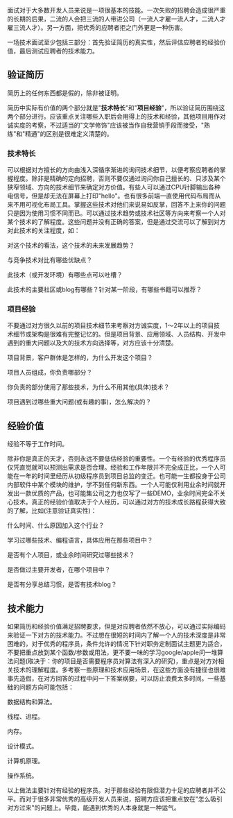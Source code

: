 面试对于大多数开发人员来说是一项很基本的技能。一次失败的招聘会造成很严重的长期的后果，二流的人会把三流的人带进公司（一流人才雇一流人才，二流人才雇三流人才）。另一方面，把优秀的应聘者拒之门外更是一种伤害。

一场技术面试至少包括三部分：首先验证简历的真实性，然后评估应聘者的经验价值，最后测试应聘者的技术能力。

## 验证简历

简历上的任何东西都是假的，除非被证明。

简历中实际有价值的两个部分就是"**技术特长**"和"**项目经验**"，所以验证简历围绕这两个部分进行。应该重点关注哪些入职后会用得上的技术和经验，其他项目用作对诚实度的考察，不过适当的"文学修饰"应该被当作自我营销手段而接受，"熟练"和"精通"的区别是很难定义清楚的。



### 技术特长

可以根据对方擅长的方向由浅入深循序渐进的询问技术细节，以便考察应聘者的掌握程度。除非是精确的定向招聘，否则不要仅通过询问你自己擅长的、只涉及某个狭窄领域、方向的技术细节来确定对方价值。有些人可以通过CPU针脚输出各种电信号，但是却无法在屏幕上打印"hello"。也有很多前端一直使用代码布局而从来不用可视化布局工具。掌握这些技术对他们来说易如反掌，回答不上来你的问题只是因为使用习惯不同而已。可以通过技术趋势或技术社区等方向来考察一个人对某个技术的了解程度。这些问题并没有正确的答案，但是通过交流可以了解到对方对此技术的关注程度，如：

对这个技术的看法，这个技术的未来发展趋势？

与竞争技术对比有哪些优缺点？

此技术（或开发环境）有哪些点可以吐槽？

此技术的主要社区或blog有哪些？针对某一阶段，有哪些书籍可以推荐？



### 项目经验

不要通过对方很久以前的项目技术细节来考察对方诚实度，1～2年以上的项目技术细节或架构是很难有完整记忆的。但是项目背景、应用领域、人员结构、开发中遇到的重大问题以及大的技术方向选择等，对方应该十分清楚。

项目背景，客户群体是怎样的，为什么开发这个项目？

项目人员组成，你负责哪部分？

你负责的部分使用了那些技术，为什么不用其他(具体)技术？

项目遇到过哪些重大问题(或有趣的事)，怎么解决的？



## 经验价值

经验不等于工作时间。

除非你是真正的天才，否则永远不要低估经验的重要性。一个有经验的优秀程序员仅凭直觉就可以预测出需求是否合理。经验和工作年限并不完全成正比，一个人可能在一年的时间里经历从初级程序员到项目总监的变迁。也可能一生都投身于公司内部软件中某个模块的维护，学不到任何新东西。一个人可能仅利用业余时间就开发出一款优质的产品，也可能集公司之力也仅写了一些DEMO，业余时间完全不关心技术。真正的经验价值取决于个人经历，可以通过对方的技术成长路程获得大致的了解，比如(注意验证真实性)：

什么时间、什么原因加入这个行业？

学习过哪些技术、编程语言，具体应用在那些项目中？

是否有个人项目，或业余时间研究过哪些技术？

是否做过主要开发者，在哪个项目中？

是否有分享总结习惯，是否有技术blog？



## 技术能力

如果简历和经验价值满足招聘要求，但是对应聘者依然不放心，可以通过实际编码来验证一下对方的技术能力。不过想在很短的时间内了解一个人的技术深度是非常困难的，对于优秀的程序员，条件允许的情况下针对职务定制面试主题更为适合，不要把重点放到某个函数/参数或用法，更不要一味的学习google/apple问一堆算法问题(取决于：你的项目是否需要程序员对算法有深入的研究)，重点是对方对相关技术的理解程度。多考察一些原理和技术应用场景，在这些方面没有捷径也很难事先造假，在对方回答的过程中问一下答案纲要，可以防止浪费太多时间。一些基础的问题方向可能包括：

数据结构和算法。

线程、进程。

内存。

设计模式。

计算机原理。

操作系统。

以上做法主要针对有经验的程序员。对于那些经验有限但潜力十足的应聘者并不公平。而对于很多非常优秀的高级开发人员来说，招聘方应该把重点放在"怎么吸引对方过来"的问题上。毕竟，能遇到优秀的人本身就是一种运气。
